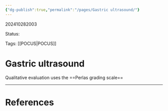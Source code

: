 ```yaml
---
{"dg-publish":true,"permalink":"/pages/Gastric ultrasound/"}
---
```



202410282003

Status: 

Tags: [[POCUS\|POCUS]]

# Gastric ultrasound
Qualitative evaluation uses the ==Perlas grading scale==







___
# References
